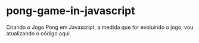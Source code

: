 # pong-game-in-javascript
Criando o Jogo Pong em Javascript, a medida que for evoluindo o jogo, vou atualizando o código aqui.
